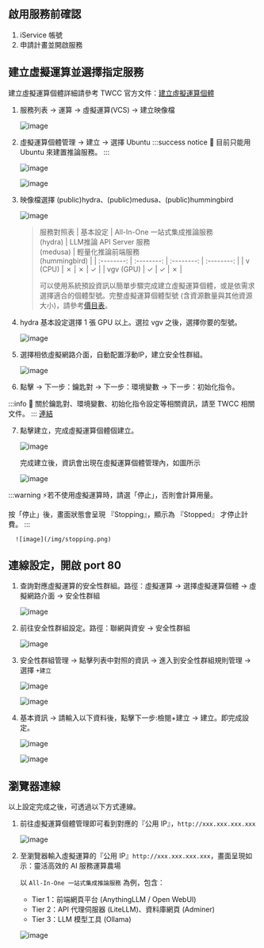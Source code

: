 
## 啟用服務前確認

1. iService 帳號
2. 申請計畫並開啟服務


## 建立虛擬運算並選擇指定服務
建立虛擬運算個體詳細請參考 TWCC 官方文件：[建立虛擬運算個體](https://man.twcc.ai/@twccdocs/doc-vcs-main-zh/https%3A%2F%2Fman.twcc.ai%2F%40twccdocs%2Fguide-vcs-create-zh)

1. 服務列表 -> 運算 -> 虛擬運算(VCS) -> 建立映像檔

    ![image](/img/vcs.png)

2. 虛擬運算個體管理 -> 建立 -> 選擇 Ubuntu
:::success notice
:mega: 目前只能用 Ubuntu 來建置推論服務。
:::


      ![image](/img/build.png)

      ![image](/img/ubuntu.png)

3. 映像檔選擇 (public)hydra、(public)medusa、(public)hummingbird

      ![image](/img/imageselect.png)

    > 服務對照表
    > | 基本設定 | All-In-One 一站式集成推論服務<br />(hydra) | LLM推論 API Server 服務<br />(medusa) | 輕量化推論前端服務<br />(hummingbird) |
    > | :--------: | :--------: | :--------: | :--------: |
    > | v (CPU) | ✗ | ✗ | ✓ |
    > | vgv (GPU) | ✓ | ✓ | ✗ |
    > 
    > 可以使用系統預設資訊以簡單步驟完成建立虛擬運算個體，或是依需求選擇適合的個體型號。完整虛擬運算個體型號 (含資源數量與其他資源大小)，請參考[價目表](https://man.twcc.ai/@twccdocs/SJWlN3YDr?type=view#%E8%99%9B%E6%93%AC%E9%81%8B%E7%AE%97%E6%9C%8D%E5%8B%99-Virtual-Compute-Service-VCS)。 

4. hydra 基本設定選擇 1 張 GPU 以上。選拉 vgv 之後，選擇你要的型號。

      ![image](/img/gpu.png)

5. 選擇相依虛擬網路介面，自動配置浮動IP，建立安全性群組。

      ![image](/img/secure.png)

6. 點擊 -> 下一步：鑰匙對 -> 下一步：環境變數 -> 下一步：初始化指令。

:::info
:tada: 關於鑰匙對、環境變數、初始化指令設定等相關資訊，請至 TWCC 相關文件。
:::
    [連結](https://man.twcc.ai/@twccdocs/doc-vcs-main-zh/https%3A%2F%2Fman.twcc.ai%2F%40twccdocs%2Fguide-vcs-create-zh)


7. 點擊建立，完成虛擬運算個體個建立。

      ![image](/img/buildclick.png)

    完成建立後，資訊會出現在虛擬運算個體管理內，如圖所示

      ![image](/img/vcsmanage.png)

:::warning
:zap:若不使用虛擬運算時，請選「停止」，否則會計算用量。

按「停止」後，畫面狀態會呈現 『Stopping』，顯示為 『Stopped』 才停止計費。
:::





      ![image](/img/stopping.png)

## 連線設定，開啟 port 80

1. 查詢對應虛擬運算的安全性群組。路徑：虛擬運算 -> 選擇虛擬運算個體 -> 虛擬網路介面 -> 安全性群組

      ![image](/img/network.png)

2. 前往安全性群組設定。路徑：聯網與資安 -> 安全性群組

    ![image](/img/securemgnt.png)

3. 安全性群組管理 -> 點擊列表中對照的資訊 -> 進入到安全性群組規則管理 -> 選擇 `+建立`

    ![image](/img/securemgntid.png)

    ![image](/img/securemgntbuild.png)

4. 基本資訊 -> 請輸入以下資料後，點擊下一步:檢閱+建立 -> 建立。即完成設定。

    ![image](/img/completesetting.png)

      ![image](/img/show80.png)

## 瀏覽器連線 

以上設定完成之後，可透過以下方式連線。

1. 前往虛擬運算個體管理即可看到對應的『公用 IP』，`http://xxx.xxx.xxx.xxx`

    ![image](/img/pip.png)

2. 至瀏覽器輸入虛擬運算的『公用 IP』`http://xxx.xxx.xxx.xxx`，畫面呈現如示：靈活高效的 AI 服務運算農場

    以 `All-In-One 一站式集成推論服務` 為例，包含：
    - Tier 1：前端網頁平台 (AnythingLLM / Open WebUI) 
    - Tier 2：API 代理伺服器 (LiteLLM)、資料庫網頁 (Adminer) 
    - Tier 3：LLM 模型工具 (Ollama)


    ![image](/img/Hydra_home.png)